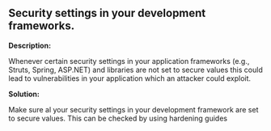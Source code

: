 
Security settings in your development frameworks. 
-------


**Description:**

Whenever certain security settings in your application frameworks (e.g., Struts, Spring, ASP.NET) and libraries are not set to secure values this could lead to vulnerabilities in your application which an attacker could exploit.




**Solution:**

Make sure al your security settings in your development framework are set to secure values. This can be checked by using hardening guides	